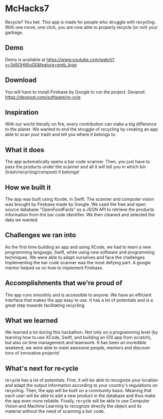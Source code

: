 # McHacks7
Recycle? You bet. This app is made for people who struggle with recycling. With one move, one click, you are now able to properly recycle (or not) your garbage.

## Demo
 Demo is available at https://www.youtube.com/watch?v=3d5OHl6luGE&feature=emb_logo

## Download
You will have to install Firebase by Google to run the project.
Devpost: https://devpost.com/software/re-ycle

## Inspiration

With our world literally on fire, every contribution can make a big difference to the planet. We wanted to end the struggle of recycling by creating an app able to scan your trash and tell you where it belongs to.

## What it does

The app automatically opens a bar code scanner. Then, you just have to pass the products under the scanner and all it will tell you in which bin (trash/recycling/compost) it belongs!

## How we built it

The app was built using Xcode, in Swift. The scanner and computer vision was brought by Firebase made by Google.
We used the free and open source database "OpenFoodFacts" as a JSON API to retrieve the products information from the bar code identifier. We then cleaned and selected the data we wanted.

## Challenges we ran into

As the first time building an app and using XCode, we had to learn a new programming language, Swift, while using new software and programming techniques. We were able to adapt ourselves and face the challenges. Implementing the bar code scanner was the most defying part. A google mentor helped us on how to implement Firebase. 

## Accomplishments that we're proud of

The app runs smoothly and is accessible to anyone. We have an efficient interface that makes the app easy to use. It has a lot of potentials and is a great step towards facilitating recycling.

## What we learned

We learned a lot during this hackathon. Not only on a programming level (by learning how to use XCode, Swift, and building an iOS app from scratch), but also on time management and teamwork. It has been an incredible weekend, we were able to meet awesome people, mentors and discover tons of innovative projects!

## What's next for re<ycle

re<ycle has a lot of potentials. 
First, it will be able to recognize your location and adapt the output information according to your country's regulations on recycling.
Then, the app will be built on a community basis. Meaning that each user will be able to add a new product in the database and thus make the app even more reliable.
Finally, re<ycle will be able to use Computer Vision and Machine Learning to recognize directly the object and its material without the need of scanning a bar code.
